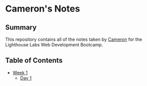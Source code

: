 # Cameron's Notes

## Summary
This repository contains all of the notes taken by [Cameron](https://github.com/Cglowicki/README.md) for the Lighthouse Labs Web Development Bootcamp.

## Table of Contents
* [Week 1](/Week_1)
  * [Day 1](/Week_1/Day_1)